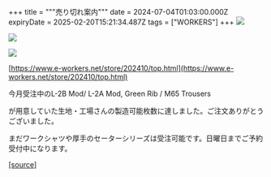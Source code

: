 +++
title = """売り切れ案内"""
date = 2024-07-04T01:03:00.000Z
expiryDate = 2025-02-20T15:21:34.487Z
tags = ["WORKERS"]
+++
[![](https://blogger.googleusercontent.com/img/b/R29vZ2xl/AVvXsEh85ggJKq59SkBAZQYLMYTctegNUPlgEBrErESRmIhclZ899Z6IypYG0LSQismUABZieG8kcvyFNuZ5bDeStg07XWmkcmztP3CXntu4MK09m4ittOZxMm5d7oJRFk2ncHth01Vd4lQ7hPlrq5mWGUoV-jjz1h9dQ7yGQ2RdCdk7iOW5Zx0Qgkd6Spoblfk/s320/i2-1.jpg)](https://blogger.googleusercontent.com/img/b/R29vZ2xl/AVvXsEh85ggJKq59SkBAZQYLMYTctegNUPlgEBrErESRmIhclZ899Z6IypYG0LSQismUABZieG8kcvyFNuZ5bDeStg07XWmkcmztP3CXntu4MK09m4ittOZxMm5d7oJRFk2ncHth01Vd4lQ7hPlrq5mWGUoV-jjz1h9dQ7yGQ2RdCdk7iOW5Zx0Qgkd6Spoblfk/s1050/i2-1.jpg)

  

[![](https://blogger.googleusercontent.com/img/b/R29vZ2xl/AVvXsEgNIjDzldtp1F4j58sIbhj9dNETAyImFZLoq4jsEnAuCPsKpUQ5p3R3h7IJGLZdj9zOlGfJyeEH9CVbDBL0-aZKDTbDIS3WGruoGRIXOXjUOOw42v33ZZbRSaUDcvYnrechQp0jL1t9Agoo7J0bU9kGyIy1y5UXn007y4dOFfhFhScGxDoB4aUNydniHEA/s320/i1-1.jpg)](https://blogger.googleusercontent.com/img/b/R29vZ2xl/AVvXsEgNIjDzldtp1F4j58sIbhj9dNETAyImFZLoq4jsEnAuCPsKpUQ5p3R3h7IJGLZdj9zOlGfJyeEH9CVbDBL0-aZKDTbDIS3WGruoGRIXOXjUOOw42v33ZZbRSaUDcvYnrechQp0jL1t9Agoo7J0bU9kGyIy1y5UXn007y4dOFfhFhScGxDoB4aUNydniHEA/s1050/i1-1.jpg)

  

[![](https://blogger.googleusercontent.com/img/b/R29vZ2xl/AVvXsEjP4ZDZPWF7uvgUUoPIS-m_CaLG2_zCH7Zm5cRUDswvKKIBgUfqgEOp-jYSHcimAsCWU8snaL9b5JKGyB8WJD7z0fXnIEMVIyl8Gj-pIkW_vqfq-zJD-9MkN7xl5hHPKPnXigfRYbP6Jq3qv6JG_CATgN2UkQtL3wKuA7HZFKD3kykjT2M3orscVSWE2ZU/s320/i1-1.jpg)](https://blogger.googleusercontent.com/img/b/R29vZ2xl/AVvXsEjP4ZDZPWF7uvgUUoPIS-m_CaLG2_zCH7Zm5cRUDswvKKIBgUfqgEOp-jYSHcimAsCWU8snaL9b5JKGyB8WJD7z0fXnIEMVIyl8Gj-pIkW_vqfq-zJD-9MkN7xl5hHPKPnXigfRYbP6Jq3qv6JG_CATgN2UkQtL3wKuA7HZFKD3kykjT2M3orscVSWE2ZU/s1050/i1-1.jpg)

  

[https://www.e-workers.net/store/202410/top.html](https://www.e-workers.net/store/202410/top.html)

今月受注中のL-2B Mod/ L-2A Mod, Green Rib / M65 Trousers

が用意していた生地・工場さんの製造可能枚数に達しました。ご注文ありがとうございました。

まだワークシャツや厚手のセーターシリーズは受注可能です。日曜日までご予約受付中になります。

[[source]](http://eworkers.blogspot.com/2024/07/blog-post.html)
